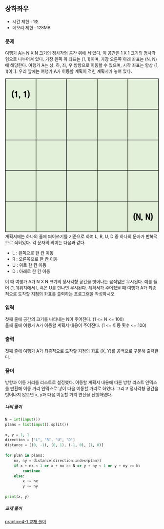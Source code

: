 ## 상하좌우
- 시간 제한 : 1초
- 메모리 제한 : 128MB

### 문제
여행가 A는 N X N 크기의 정사각형 공간 위에 서 있다. 이 공간은 1 X 1 크기의 정사각형으로 나누어져 있다. 가장 왼쪽 위 좌표는 (1, 1)이며, 가장 오른쪽 아래 좌표는 (N, N)에 해당한다. 여행가 A는 상, 하, 좌, 우 방향으로 이동할 수 있으며, 시작 좌표는 항상 (1, 1)이다. 우리 앞에는 여행가 A가 이동할 계획이 적힌 계획서가 놓여 있다.

![](../image/ch4-1.png)
계획서에는 하나의 줄에 띄어쓰기를 기준으로 하여 L, R, U, D 중 하나의 문자가 반복적으로 적혀있다. 각 문자의 의미는 다음과 같다.
- L : 왼쪽으로 한 칸 이동
- R : 오른쪽으로 한 칸 이동
- U : 위로 한 칸 이동
- D : 아래로 한 칸 이동

이 때 여행가 A가 N X N 크기의 정사각형 공간을 벗어나는 움직임은 무시된다. 예를 들어 (1, 1)위치에서 L 혹은 U를 만나면 무시된다.
계획서가 주어졌을 때 여행가 A가 최종적으로 도착할 지점의 좌표를 출력하는 프로그램을 작성하시오

### 입력
첫째 줄에 공간의 크기를 나타내는 N이 주어진다. (1 <= N <= 100)  
둘째 줄에 여행가 A가 이동할 계획서 내용이 주어진다. (1 <= 이동 횟수 <= 100)

### 출력
첫째 줄에 여행가 A가 최종적으로 도착할 지점의 좌표 (X, Y)를 공백으로 구분해 출력한다.

### 풀이
방향과 이동 거리를 리스트로 설정했다.
이동할 계획서 내용에 따른 방향 리스트 인덱스를 반환해 이동 거리 인덱스로 넣어 다음 이동할 거리로 하였다.
그리고 정사각형 공간을 벗어나지 않으면 x, y과 다음 이동할 거리 연산을 진행하였다.
##### 나의 풀이
```python
N = int(input())
plans = list(input().split())

x, y = 1, 1
direction = ["L", "R", "U", "D"]
distance = [(0, -1), (0, 1), (-1, 0), (1, 0)]

for plan in plans:
    nx, ny = distance[direction.index(plan)]
    if x + nx < 1 or x + nx >= N or y + ny < 1 or y + ny >= N:
        continue
    else:
        x += nx
        y += ny

print(x, y)
```

##### 교재 풀이
[practice4-1 교재 풀이](https://github.com/ndb796/python-for-coding-test/blob/master/4/1.py)